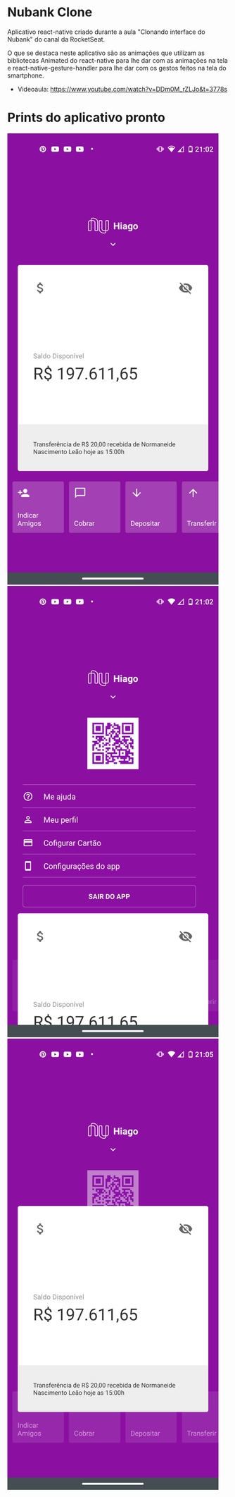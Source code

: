 # Nubank Clone
Aplicativo react-native criado durante a aula "Clonando interface do Nubank" do canal da RocketSeat.

O que se destaca neste aplicativo são as animações que utilizam as bibliotecas Animated do react-native para lhe dar com as animações na tela e react-native-gesture-handler para lhe dar com os gestos feitos na tela do smartphone.

* Videoaula: https://www.youtube.com/watch?v=DDm0M_rZLJo&t=3778s

# Prints do aplicativo pronto
![Tela normal](./prints/Screenshot_20201226-210230.png)
![Opções abertas](./prints/Screenshot_20201226-210237.png)
![Opções semi-abertas](./prints/Screenshot_20201226-210547.png)
